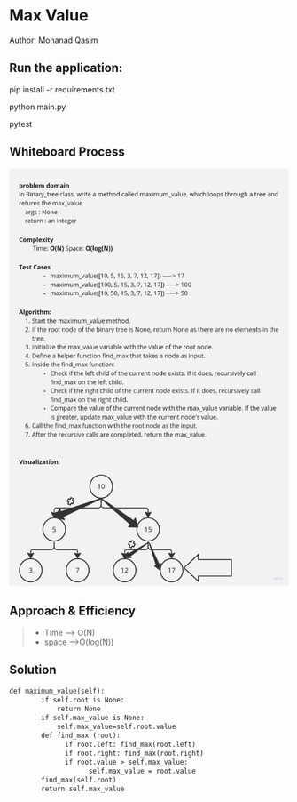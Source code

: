 # Max Value

Author: Mohanad Qasim 


## Run the application:

pip install -r requirements.txt

python  main.py

pytest


## Whiteboard Process

![Alt text](./Untitled%20(9).jpg)

## Approach & Efficiency
> - Time --> O(N)
> - space -->O(log(N))

## Solution
```
def maximum_value(self):
        if self.root is None:
            return None
        if self.max_value is None:
            self.max_value=self.root.value
        def find_max (root):
              if root.left: find_max(root.left)
              if root.right: find_max(root.right)
              if root.value > self.max_value:
                    self.max_value = root.value      
        find_max(self.root)
        return self.max_value
```